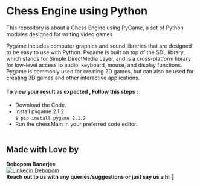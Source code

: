 # Chess Engine using Python

This repository is about a Chess Engine using PyGame, a set of Python modules designed for writing video games<br>

Pygame  includes computer graphics and sound libraries that are designed to be easy to use with Python. Pygame is built on top of the SDL library, which stands for Simple DirectMedia Layer, and is a cross-platform library for low-level access to audio, keyboard, mouse, and display functions. Pygame is commonly used for creating 2D games, but can also be used for creating 3D games and other interactive applications.<br>

#### To view your result as expected , Follow this steps :

- Download the Code.
- Install pygame 2.1.2<br>
  `$ pip install pygame 2.1.2`
- Run the chessMain in your preferred code editor.
  <br><br>

## Made with Love by

**Debopom Banerjee**<br>
[![Linkedin:Debopom](https://img.shields.io/badge/-Debopom-blue?style=flat-square&logo=Linkedin&logoColor=white&link=https://www.linkedin.com/in/debopom-banerjee-a35123215/)](https://www.linkedin.com/in/debopom-banerjee-a35123215/)
<br>
**Reach out to us with any queries/suggestions or just say us a hi 💌**
